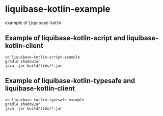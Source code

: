# liquibase-kotlin-example
example of Liquibase-kotlin

## Example of liquibase-kotlin-script and liquibase-kotlin-client

```
cd liquibase-kotlin-script-example
gradle shadowJar
java -jar build/libs/*.jar
```

## Example of liquibase-kotlin-typesafe and liquibase-kotlin-client

```
cd liquibase-kotlin-typesafe-example
gradle shadowJar
java -jar build/libs/*.jar
```
